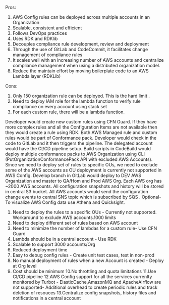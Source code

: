 Pros:
1. AWS Config rules can be deployed across multiple accounts in an Organization
2. Scalable, consistent and efficient 
3. Follows DevOps practices
4. Uses RDK and RDKlib
5. Decouples compliance rule development, review and deployment
6. Through the use of GitLab and CodeCommit, it facilitates change management of compliance rules
7. It scales well with an increasing number of AWS accounts and centralize compliance management when using a distributed organization model.
8. Reduce the maintain effort by moving boilerplate code to an AWS Lambda layer (RDKLib)


Cons:
1. Only 150 organization rule can be deployed. This is the hard limit .
2. Need to deploy IAM role for the lambda function to verify rule compliance on every account using stack set
3. For each custom rule, there will be a lambda function.


Developer would create new custom rules using CFN Guard. If they have more complex rules and all the Configuration Items are not available then they would create a rule using RDK. Both AWS Managed rule and custom rules would be part of Conformance pack. Developer would check in the code to GitLab and it then triggers the pipeline. The delegated account would have the CI/CD pipeline setup.
Build scripts in CodeBuild would  deploy multiple conformance packs to AWS Organization using CLI (PutOrganizationConformancePack API with excluded AWS Accounts). Since we need to deploy set of rules to specific OUs, we need to exclude some of the AWS accounts as OU deployment is currently not supported in AWS Config.
Develop branch in GitLab would deploy to DEV AWS Organization and master to QA/Hom and Prod AWS Org. Each AWS org has ~2000 AWS accounts.
All configuration snapshots and history will be stored in central S3 bucket. All AWS accounts would send the configuration change events to central SNS topic which is subscribed by SQS .
Optional- To visualize AWS Config data use Athena and Quicksight.



1. Need to deploy the rules to a specific OUs - Currently not supported. Workaround to exclude AWS accounts.1000 limits
2. Need to deploy different set of rules based on AWS account
3. Need to minimize the number of lambdas for a custom rule- Use CFN Guard
4. Lambda should be in a central account - Use RDK
5. Scalable to support 3000 accounts/Org
6. Reduced deployment time 
7. Easy to debug config rules - Create unit test cases, test in non-prod
8. No manual deployment of rules when a new Account is created - Deploy at Org level
9. Cost should be minimum
10.No throttling and quota limitations
11.Use CI/CD pipeline
12.AWS Config support for all the services currenlty monitored by Turbot - ElasticCache,AmazonMQ and ApacheAirflow are not supported- Additional overhead to create periodic rules and track deletion of resouces
13.Centralize config snapshots, history files and notifications in a central account
